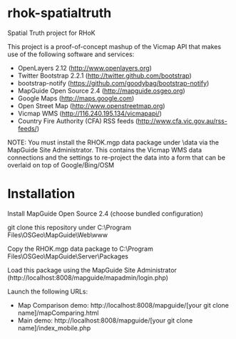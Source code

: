 rhok-spatialtruth
=================

Spatial Truth project for RHoK

This project is a proof-of-concept mashup of the Vicmap API that makes use of the following software and services:

 * OpenLayers 2.12 (http://www.openlayers.org)
 * Twitter Bootstrap 2.2.1 (http://twitter.github.com/bootstrap)
 * bootstrap-notify (https://github.com/goodybag/bootstrap-notify)
 * MapGuide Open Source 2.4 (http://mapguide.osgeo.org)
 * Google Maps (http://maps.google.com)
 * Open Street Map (http://www.openstreetmap.org)
 * Vicmap WMS (http://116.240.195.134/vicmapapi/)
 * Country Fire Authority (CFA) RSS feeds (http://www.cfa.vic.gov.au/rss-feeds/)

NOTE: You must install the RHOK.mgp data package under \data via the MapGuide Site Administrator. This contains the Vicmap WMS data connections and the settings to re-project the data into a form that can be overlaid on top of Google/Bing/OSM

Installation
============

Install MapGuide Open Source 2.4 (choose bundled configuration)

git clone this repository under C:\Program Files\OSGeo\MapGuide\Web\www

Copy the RHOK.mgp data package to C:\Program Files\OSGeo\MapGuide\Server\Packages

Load this package using the MapGuide Site Administrator (http://localhost:8008/mapguide/mapadmin/login.php)

Launch the following URLs:

 * Map Comparison demo: http://localhost:8008/mapguide/[your git clone name]/mapComparing.html
 * Main demo: http://localhost:8008/mapguide/[your git clone name]/index_mobile.php